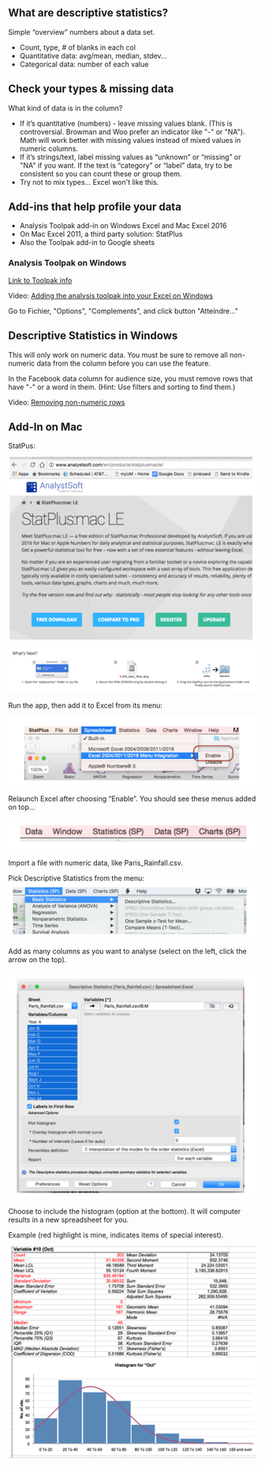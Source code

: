 
## What are descriptive statistics?

Simple “overview” numbers about a data set.
 * Count, type, # of blanks in each col
 * Quantitative data: avg/mean, median, stdev...
 * Categorical data: number of each value  

## Check your types & missing data

What kind of data is in the column?
* If it’s quantitative (numbers) - leave missing values blank. (This is controversial. Browman and Woo prefer an indicator like "-" or "NA"). Math will work better with missing values instead of mixed values in numeric columns.
* If it’s strings/text, label missing values as “unknown” or “missing” or "NA" if you want. If the text is “category” or “label” data, try to be consistent so you can count these or group them.
* Try not to mix types... Excel won't like this.

## Add-ins that help profile your data

* Analysis Toolpak add-in on Windows Excel and
Mac Excel 2016
* On Mac Excel 2011, a third party solution: StatPlus
* Also the Toolpak add-in to Google sheets

### Analysis Toolpak on Windows

[Link to Toolpak info](http://www.excel-easy.com/data-analysis/analysis-toolpak.html
)

Video: [Adding the analysis toolpak into your Excel on Windows](https://youtu.be/ZiwVY9DZ6RQ)

Go to Fichier, "Options", "Complements", and click button "Atteindre..."

## Descriptive Statistics in Windows

This will only work on numeric data.  You must be sure to remove all non-numeric data from the column before you can use the feature.

In the Facebook data column for audience size, you must remove rows that have "-" or a word in them.  (Hint: Use filters and sorting to find them.)

Video: [Removing non-numeric rows](https://youtu.be/8WdZciRZkuE)

## Add-In on Mac

StatPus:

<img src="assets/Histograms-83030.png">

<img src="assets/DescriptiveStats-7b7b7.png">

Run the app, then add it to Excel from its menu:

<img src="assets/DescriptiveStats-2f0e1.png">

Relaunch Excel after choosing “Enable”. You should see these menus added on top...

<img src="assets/DescriptiveStats-f9b48.png">

Import a file with numeric data, like Paris_Rainfall.csv.

Pick Descriptive Statistics from the menu:
<img src="assets/DescriptiveStats-4f645.png">

Add as many columns as you want to analyse (select on the left, click the arrow on the top).

<img src="assets/DescriptiveStats-9974b.png">

Choose to include the histogram (option at the bottom).  It will computer results in a new spreadsheet for you.

Example (red highlight is mine, indicates items of special interest).

<img src="assets/DescriptiveStats-c41de.png">
